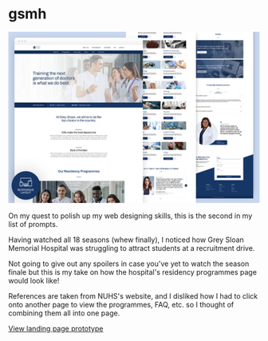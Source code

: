 # gsmh

![cover image](src/assets/cover.jpg)

On my quest to polish up my web designing skills, this is the second in my list of prompts.

Having watched all 18 seasons (whew finally), I noticed how Grey Sloan Memorial Hospital was struggling to attract students at a recruitment drive.

Not going to give out any spoilers in case you've yet to watch the season finale but this is my take on how the hospital's residency programmes page would look like!

References are taken from NUHS's website, and I disliked how I had to click onto another page to view the programmes, FAQ, etc. so I thought of combining them all into one page.

[View landing page prototype](https://nsy-gsmh.netlify.app/)
